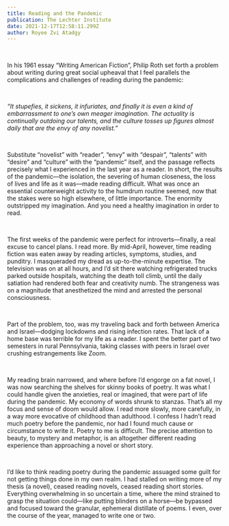```yaml
---
title: Reading and the Pandemic
publication: The Lechter Institute
date: 2021-12-17T12:58:11.299Z
author: Royee Zvi Atadgy
---
```

 

In his 1961 essay “Writing American Fiction”, Philip Roth set forth a problem about writing during great social upheaval that I feel parallels the complications and challenges of reading during the pandemic:

 

*“It stupefies, it sickens, it infuriates, and finally it is even a kind of embarrassment to one’s own meager imagination. The actuality is continually outdoing our talents, and the culture tosses up figures almost daily that are the envy of any novelist.”*

 

Substitute “novelist” with “reader”, “envy” with “despair”, “talents” with “desire” and “culture” with the “pandemic” itself, and the passage reflects precisely what I experienced in the last year as a reader. In short, the results of the pandemic––the isolation, the severing of human closeness, the loss of lives and life as it was––made reading difficult. What was once an essential counterweight activity to the humdrum routine seemed, now that the stakes were so high elsewhere, of little importance. The enormity outstripped my imagination. And you need a healthy imagination in order to read.

 

The first weeks of the pandemic were perfect for introverts––finally, a real excuse to cancel plans. I read more. By mid-April, however, time reading fiction was eaten away by reading articles, symptoms, studies, and punditry. I masqueraded my dread as up-to-the-minute expertise. The television was on at all hours, and I’d sit there watching refrigerated trucks parked outside hospitals, watching the death toll climb, until the daily satiation had rendered both fear and creativity numb. The strangeness was on a magnitude that anesthetized the mind and arrested the personal consciousness.

 

Part of the problem, too, was my traveling back and forth between America and Israel––dodging lockdowns and rising infection rates. That lack of a home base was terrible for my life as a reader. I spent the better part of two semesters in rural Pennsylvania, taking classes with peers in Israel over crushing estrangements like Zoom.

 

My reading brain narrowed, and where before I’d engorge on a fat novel, I was now searching the shelves for skinny books of poetry. It was what I could handle given the anxieties, real or imagined, that were part of life during the pandemic. My economy of words shrunk to stanzas. That’s all my focus and sense of doom would allow. I read more slowly, more carefully, in a way more evocative of childhood than adulthood. I confess I hadn’t read much poetry before the pandemic, nor had I found much cause or circumstance to write it. Poetry to me is difficult. The precise attention to beauty, to mystery and metaphor, is an altogether different reading experience than approaching a novel or short story.

 

I’d like to think reading poetry during the pandemic assuaged some guilt for not getting things done in my own realm. I had stalled on writing more of my thesis (a novel), ceased reading novels, ceased reading short stories. Everything overwhelming in so uncertain a time, where the mind strained to grasp the situation could––like putting blinders on a horse––be bypassed and focused toward the granular, ephemeral distillate of poems. I even, over the course of the year, managed to write one or two.